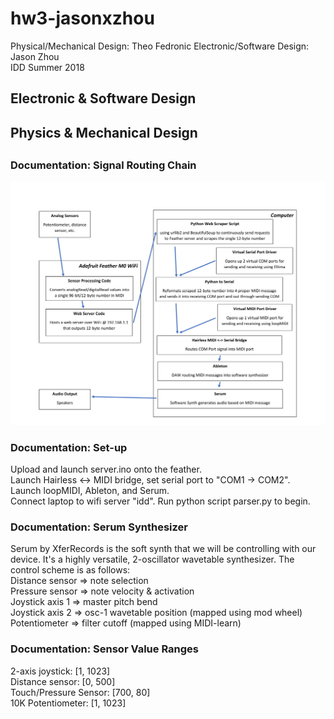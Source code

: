 # hw3-jasonxzhou
Physical/Mechanical Design: Theo Fedronic
Electronic/Software Design: Jason Zhou  
IDD Summer 2018  

## Electronic & Software Design	

## Physics & Mechanical Design

##

### Documentation: Signal Routing Chain  
![alt text](https://github.com/IDD-su18/hw3-jasonxzhou/blob/master/routing-1.jpg)

### Documentation: Set-up  
Upload and launch server.ino onto the feather.  
Launch Hairless <-> MIDI bridge, set serial port to "COM1 -> COM2".  
Launch loopMIDI, Ableton, and Serum.  
Connect laptop to wifi server "idd". 
Run python script parser.py to begin.  

### Documentation: Serum Synthesizer
Serum by XferRecords is the soft synth that we will be controlling with our device. It's a highly versatile, 2-oscillator wavetable synthesizer.
The control scheme is as follows:  
Distance sensor => note selection  
Pressure sensor => note velocity & activation     
Joystick axis 1 => master pitch bend  
Joystick axis 2 => osc-1 wavetable position (mapped using mod wheel)  
Potentiometer => filter cutoff (mapped using MIDI-learn)  
  
### Documentation: Sensor Value Ranges  
2-axis joystick: [1, 1023]  
Distance sensor: [0, 500]  
Touch/Pressure Sensor: [700, 80]  
10K Potentiometer: [1, 1023]  
 
